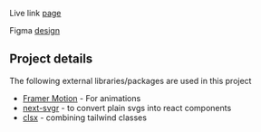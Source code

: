 Live link [page](https://productivity-app-landing-page-sass.vercel.app/)

Figma [design](<https://www.figma.com/design/ozWFIlYe4dlDRoZr3sQy3z/SaaS-Website-UI-Kit-%E2%80%94-Framer-Website-Kit-(Community)?node-id=0-1&t=qt8OYV73v9P5ZSwJ-1>)

## Project details

The following external libraries/packages are used in this project

- [Framer Motion](https://www.framer.com/motion) - For animations
- [next-svgr](https://www.npmjs.com/package/next-svgr) - to convert plain svgs into react components
- [clsx](https://www.npmjs.com/package/clsx) - combining tailwind classes
